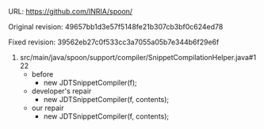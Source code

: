 URL: https://github.com/INRIA/spoon/

Original revision: 49657bb1d3e57f5148fe21b307cb3bf0c624ed78

Fixed revision: 39562eb27c0f533cc3a7055a05b7e344b6f29e6f

1. src/main/java/spoon/support/compiler/SnippetCompilationHelper.java#122
    - before
       - new JDTSnippetCompiler(f);
    - developer's repair
       - new JDTSnippetCompiler(f, contents);
    - our repair 
       - new JDTSnippetCompiler(f, contents);
